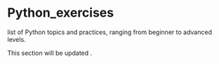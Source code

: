 # Python_exercises
list of Python topics and practices, ranging from beginner to advanced levels.

This section will be updated 
.